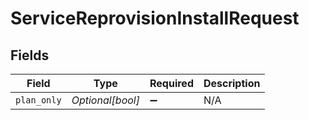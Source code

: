 # ServiceReprovisionInstallRequest


## Fields

| Field              | Type               | Required           | Description        |
| ------------------ | ------------------ | ------------------ | ------------------ |
| `plan_only`        | *Optional[bool]*   | :heavy_minus_sign: | N/A                |